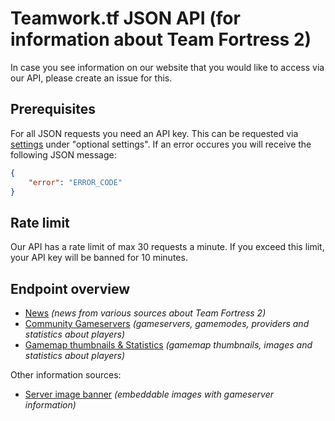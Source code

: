 # Teamwork.tf JSON API (for information about Team Fortress 2)

In case you see information on our website that you would like to access via our API, please create an issue for this.

## Prerequisites

For all JSON requests you need an API key. This can be requested via [settings](https://teamwork.tf/settings) under "optional settings". If an error occures you will receive the following JSON message:

```json
{
    "error": "ERROR_CODE"
}
```

## Rate limit

Our API has a rate limit of max 30 requests a minute. If you exceed this limit, your API key will be banned for 10 minutes.

## Endpoint overview

* [News](/NEWS.md)  *(news from various sources about Team Fortress 2)*
* [Community Gameservers](/COMMUNITY-QUICKPLAY.md) *(gameservers, gamemodes, providers and statistics about players)*
* [Gamemap thumbnails & Statistics](/GAMEMAPS.md) *(gamemap thumbnails, images and statistics about players)*

Other information sources:

* [Server image banner](/BANNER.md) *(embeddable images with gameserver information)*
